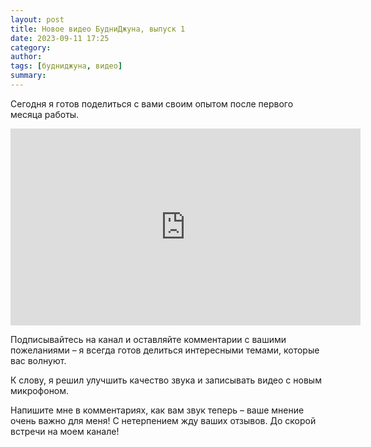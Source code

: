 ```yaml
---
layout: post
title: Новое видео БудниДжуна, выпуск 1
date: 2023-09-11 17:25
category:
author:
tags: [будниджуна, видео]
summary:
---
```


Сегодня я готов поделиться с вами своим опытом после первого месяца работы.

<iframe width="560" height="315" src="https://www.youtube.com/embed/O_OOlIMZ5ME?si=qZ3jyAufH9mEiMsj" title="YouTube video player" frameborder="0" allow="accelerometer; autoplay; clipboard-write; encrypted-media; gyroscope; picture-in-picture; web-share" allowfullscreen></iframe>

Подписывайтесь на канал и оставляйте комментарии с вашими пожеланиями – я всегда готов делиться интересными темами, которые вас волнуют.

К слову, я решил улучшить качество звука и записывать видео с новым микрофоном.

Напишите мне в комментариях, как вам звук теперь – ваше мнение очень важно для меня! С нетерпением жду ваших отзывов. До скорой встречи на моем канале!